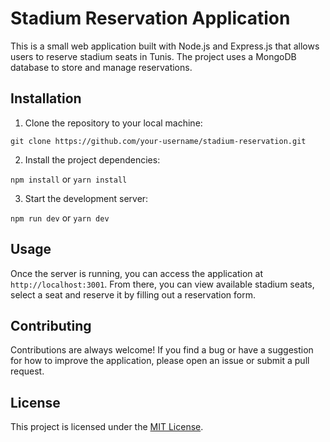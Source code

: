 # Stadium Reservation Application

This is a small web application built with Node.js and Express.js that allows users to reserve stadium seats in Tunis. The project uses a MongoDB database to store and manage reservations.

## Installation

1. Clone the repository to your local machine:

`git clone https://github.com/your-username/stadium-reservation.git`

2. Install the project dependencies:

`npm install` or `yarn install`

3. Start the development server:

`npm run dev` or `yarn dev`

## Usage

Once the server is running, you can access the application at `http://localhost:3001`. From there, you can view available stadium seats, select a seat and reserve it by filling out a reservation form.

## Contributing

Contributions are always welcome! If you find a bug or have a suggestion for how to improve the application, please open an issue or submit a pull request.

## License

This project is licensed under the [MIT License](LICENSE).